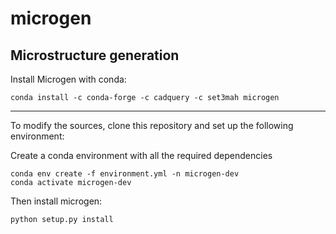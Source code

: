 # microgen
Microstructure generation
-------------------------------------------------------------------------------------------------------
Install Microgen with conda: 
```
conda install -c conda-forge -c cadquery -c set3mah microgen
```
-------------------------------------------------------------------------------------------------------

To modify the sources, clone this repository and set up the following environment:

Create a conda environment with all the required dependencies
```
conda env create -f environment.yml -n microgen-dev
conda activate microgen-dev
```

Then install microgen: 
```
python setup.py install
```
